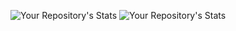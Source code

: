 ![Your Repository's Stats](https://github-readme-stats.vercel.app/api?username=TeamD01&show_icons=true)
![Your Repository's Stats](https://github-readme-stats.vercel.app/api/top-langs/?username=TeamD01&theme=blue-green)
<!--
**TeamD01/TeamD01** is a ✨ _special_ ✨ repository because its `README.md` (this file) appears on your GitHub profile.

Here are some ideas to get you started:

- 🔭 I’m currently working on ...
- 🌱 I’m currently learning ...
- 👯 I’m looking to collaborate on ...
- 🤔 I’m looking for help with ...
- 💬 Ask me about ...
- 📫 How to reach me: ...
- 😄 Pronouns: ...
- ⚡ Fun fact: ...
-->
